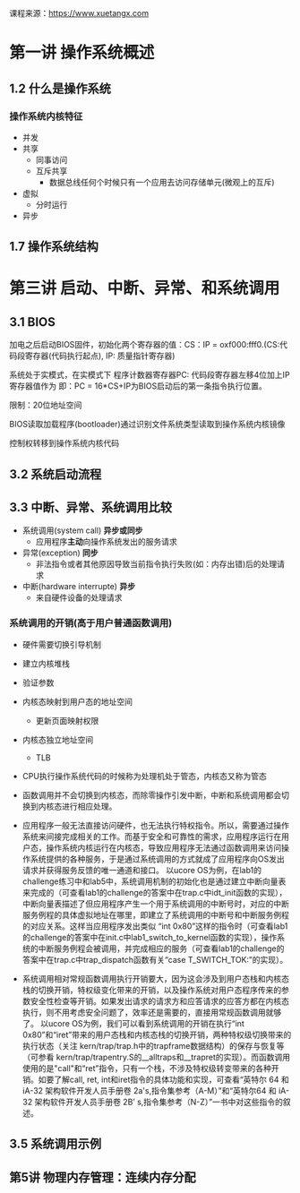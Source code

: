
课程来源：https://www.xuetangx.com

# 第一讲 操作系统概述

## 1.2 什么是操作系统

### 操作系统内核特征

- 并发
- 共享
    - 同事访问
    - 互斥共享
        - 数据总线任何个时候只有一个应用去访问存储单元(微观上的互斥)
- 虚拟
    - 分时运行
- 异步

## 1.7 操作系统结构


# 第三讲 启动、中断、异常、和系统调用

## 3.1 BIOS

加电之后启动BIOS固件，初始化两个寄存器的值：CS：IP = oxf000:fff0.(CS:代码段寄存器(代码执行起点), IP: 质量指针寄存器)

系统处于实模式，在实模式下
程序计数器寄存器PC: 代码段寄存器左移4位加上IP寄存器值作为
即：PC = 16*CS+IP为BIOS启动后的第一条指令执行位置。

限制：20位地址空间

BIOS读取加载程序(bootloader)通过识别文件系统类型读取到操作系统内核镜像

控制权转移到操作系统内核代码

## 3.2 系统启动流程

## 3.3 中断、异常、系统调用比较

- 系统调用(system call) **异步或同步**
    - 应用程序**主动**向操作系统发出的服务请求
- 异常(exception) **同步**
    - 非法指令或者其他原因导致当前指令执行失败(如：内存出错)后的处理请求
- 中断(hardware interrupte) **异步**
    - 来自硬件设备的处理请求


### 系统调用的开销(高于用户普通函数调用)

- 硬件需要切换引导机制
- 建立内核堆栈
- 验证参数
- 内核态映射到用户态的地址空间
    - 更新页面映射权限
- 内核态独立地址空间
    - TLB


- CPU执行操作系统代码的时候称为处理机处于管态，内核态又称为管态
- 函数调用并不会切换到内核态，而除零操作引发中断，中断和系统调用都会切换到内核态进行相应处理。
- 应用程序一般无法直接访问硬件，也无法执行特权指令。所以，需要通过操作系统来间接完成相关的工作。而基于安全和可靠性的需求，应用程序运行在用户态，操作系统内核运行在内核态，导致应用程序无法通过函数调用来访问操作系统提供的各种服务，于是通过系统调用的方式就成了应用程序向OS发出请求并获得服务反馈的唯一通道和接口。 以ucore OS为例，在lab1的challenge练习中和lab5中，系统调用机制的初始化也是通过建立中断向量表来完成的（可查看lab1的challenge的答案中在trap.c中idt_init函数的实现），中断向量表描述了但应用程序产生一个用于系统调用的中断号时，对应的中断服务例程的具体虚拟地址在哪里，即建立了系统调用的中断号和中断服务例程的对应关系。这样当应用程序发出类似 “int 0x80”这样的指令时（可查看lab1的challenge的答案中在init.c中lab1_switch_to_kernel函数的实现），操作系统的中断服务例程会被调用，并完成相应的服务（可查看lab1的challenge的答案中在trap.c中trap_dispatch函数有关“case T_SWITCH_TOK:”的实现）。
- 系统调用相对常规函数调用执行开销要大，因为这会涉及到用户态栈和内核态栈的切换开销，特权级变化带来的开销，以及操作系统对用户态程序传来的参数安全性检查等开销。如果发出请求的请求方和应答请求的应答方都在内核态执行，则不用考虑安全问题了，效率还是需要的，直接用常规函数调用就够了。 以ucore OS为例，我们可以看到系统调用的开销在执行“int 0x80”和“iret”带来的用户态栈和内核态栈的切换开销，两种特权级切换带来的执行状态（关注 kern/trap/trap.h中的trapframe数据结构）的保存与恢复等（可参看 kern/trap/trapentry.S的__alltraps和__trapret的实现）。而函数调用使用的是"call"和“ret”指令，只有一个栈，不涉及特权级转变带来的各种开销。如要了解call, ret, int和iret指令的具体功能和实现，可查看“英特尔 64 和 iA-32 架构软件开发人员手册卷 2a's,指令集参考（A-M）”和“英特尔64 和 iA-32 架构软件开发人员手册卷 2B’ s,指令集参考（N-Z）”一书中对这些指令的叙述。


## 3.5 系统调用示例

## 第5讲 物理内存管理：连续内存分配

